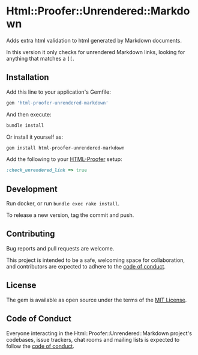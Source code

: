 # Html::Proofer::Unrendered::Markdown

Adds extra html validation to html generated by Markdown documents.

In this version it only checks for unrendered Markdown links, looking for
anything that matches a `][`.

## Installation

Add this line to your application's Gemfile:

```ruby
gem 'html-proofer-unrendered-markdown'
```

And then execute:

```sh
bundle install
```

Or install it yourself as:

```sh
gem install html-proofer-unrendered-markdown
```

Add the following to your [HTML-Proofer][html-proofer] setup:

```rb
:check_unrendered_link => true
```

## Development

Run docker, or run `bundle exec rake install`.

To release a new version, tag the commit and push.

## Contributing

Bug reports and pull requests are welcome.

This project is intended to be a safe, welcoming space for collaboration, and
contributors are expected to adhere to the
[code of conduct](https://github.com/swedbankpay/html-proofer-unrendered-markdown/blob/main/CODE_OF_CONDUCT.md).

## License

The gem is available as open source under the terms of the [MIT License](https://opensource.org/licenses/MIT).

## Code of Conduct

Everyone interacting in the Html::Proofer::Unrendered::Markdown project's codebases, issue trackers, chat rooms and mailing lists is expected to follow the [code of conduct](https://github.com/[USERNAME]/html-proofer-unrendered-markdown/blob/main/CODE_OF_CONDUCT.md).

[html-proofer]: https://github.com/gjtorikian/html-proofer
